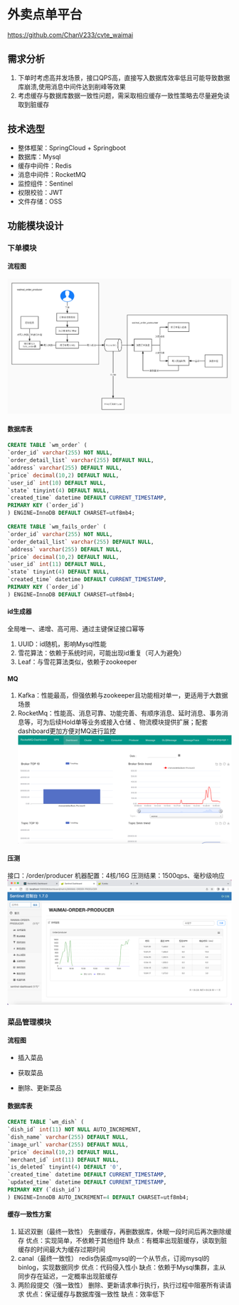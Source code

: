 # 外卖点单平台
https://github.com/ChanV233/cvte_waimai
## 需求分析
1. 下单时考虑高并发场景，接口QPS高，直接写入数据库效率低且可能导致数据库崩溃,使用消息中间件达到削峰等效果
2. 考虑缓存与数据库数据一致性问题，需采取相应缓存一致性策略去尽量避免读取到脏缓存
## 技术选型
- 整体框架：SpringCloud + Springboot
- 数据库：Mysql
- 缓存中间件：Redis
- 消息中间件：RocketMQ
- 监控组件：Sentinel
- 权限校验：JWT
- 文件存储：OSS
## 功能模块设计
### 下单模块
#### 流程图
![img_1.png](img_1.png)
#### 数据库表
```sql
CREATE TABLE `wm_order` (
`order_id` varchar(255) NOT NULL,
`order_detail_list` varchar(255) DEFAULT NULL,
`address` varchar(255) DEFAULT NULL,
`price` decimal(10,2) DEFAULT NULL,
`user_id` int(10) DEFAULT NULL,
`state` tinyint(4) DEFAULT NULL,
`created_time` datetime DEFAULT CURRENT_TIMESTAMP,
PRIMARY KEY (`order_id`)
) ENGINE=InnoDB DEFAULT CHARSET=utf8mb4;
```
```sql
CREATE TABLE `wm_fails_order` (
`order_id` varchar(255) NOT NULL,
`order_detail_list` varchar(255) DEFAULT NULL,
`address` varchar(255) DEFAULT NULL,
`price` decimal(10,2) DEFAULT NULL,
`user_id` int(11) DEFAULT NULL,
`state` tinyint(4) DEFAULT NULL,
`created_time` datetime DEFAULT CURRENT_TIMESTAMP,
PRIMARY KEY (`order_id`)
) ENGINE=InnoDB DEFAULT CHARSET=utf8mb4;
```
#### id生成器
全局唯一、递增、高可用、通过主键保证接口幂等
1. UUID：id随机，影响Mysql性能
2. 雪花算法：依赖于系统时间，可能出现id重复（可人为避免）
3. Leaf：与雪花算法类似，依赖于zookeeper
#### MQ
1. Kafka：性能最高，但强依赖与zookeeper且功能相对单一，更适用于大数据场景
2. RocketMq：性能高、消息可靠、功能完善、有顺序消息、延时消息、事务消息等，可为后续Hold单等业务或接入仓储 、物流模块提供扩展；配套dashboard更加方便对MQ进行监控
![img.png](img.png)
#### 压测
接口：/order/producer
机器配置：4核/16G
压测结果：1500qps、毫秒级响应
![img_2.png](img_2.png)
### 菜品管理模块
#### 流程图
- 插入菜品

- 获取菜品

- 删除、更新菜品

#### 数据库表
```sql
CREATE TABLE `wm_dish` (
`dish_id` int(11) NOT NULL AUTO_INCREMENT,
`dish_name` varchar(255) DEFAULT NULL,
`image_url` varchar(255) DEFAULT NULL,
`price` decimal(10,2) DEFAULT NULL,
`merchant_id` int(11) DEFAULT NULL,
`is_deleted` tinyint(4) DEFAULT '0',
`created_time` datetime DEFAULT CURRENT_TIMESTAMP,
`updated_time` datetime DEFAULT CURRENT_TIMESTAMP,
PRIMARY KEY (`dish_id`)
) ENGINE=InnoDB AUTO_INCREMENT=4 DEFAULT CHARSET=utf8mb4;
```
#### 缓存一致性方案
1. 延迟双删（最终一致性）
   先删缓存，再删数据库，休眠一段时间后再次删除缓存
   优点：实现简单，不依赖于其他组件
   缺点：有概率出现脏缓存，读取到脏缓存的时间最大为缓存过期时间
2. canal（最终一致性）
   redis伪装成mysql的一个从节点，订阅mysql的binlog，实现数据同步
   优点：代码侵入性小
   缺点：依赖于Mysql集群，主从同步存在延迟，一定概率出现脏缓存
3. 两阶段提交（强一致性）
   删除、更新请求串行执行，执行过程中阻塞所有读请求
   优点：保证缓存与数据库强一致性
   缺点：效率低下

